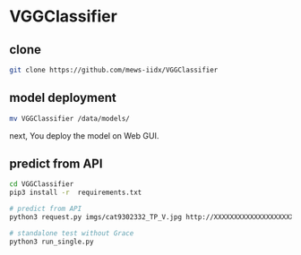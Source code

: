# VGGClassifier


## clone 

```bash
git clone https://github.com/mews-iidx/VGGClassifier
```

## model deployment

```bash
mv VGGClassifier /data/models/
```

next, You deploy the model on Web GUI.

## predict from API

```bash
cd VGGClassifier
pip3 install -r  requirements.txt

# predict from API
python3 request.py imgs/cat9302332_TP_V.jpg http://XXXXXXXXXXXXXXXXXXXXXXXXXXXXXX

# standalone test without Grace
python3 run_single.py 
```
